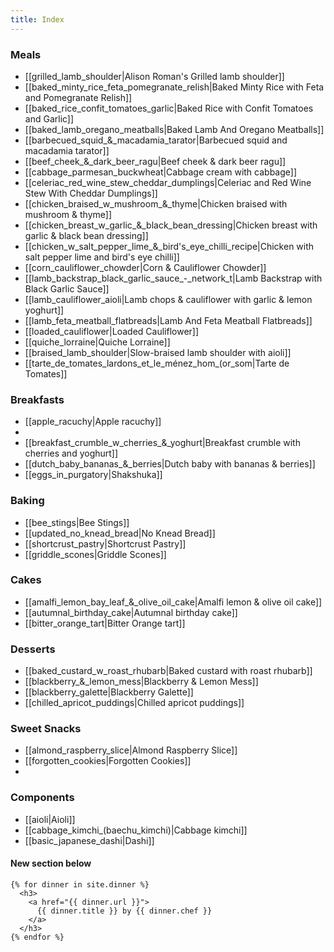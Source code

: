 ```yaml
---
title: Index
---
```


### Meals
* [[grilled_lamb_shoulder|Alison Roman's Grilled lamb shoulder]]
* [[baked_minty_rice_feta_pomegranate_relish|Baked Minty Rice with Feta and Pomegranate Relish]]
* [[baked_rice_confit_tomatoes_garlic|Baked Rice with Confit Tomatoes and Garlic]]
* [[baked_lamb_oregano_meatballs|Baked Lamb And Oregano Meatballs]]
* [[barbecued_squid_&_macadamia_tarator|Barbecued squid and macadamia tarator]]
* [[beef_cheek_&_dark_beer_ragu|Beef cheek & dark beer ragu]]
* [[cabbage_parmesan_buckwheat|Cabbage cream with cabbage]]
* [[celeriac_red_wine_stew_cheddar_dumplings|Celeriac and Red Wine Stew With Cheddar Dumplings]]
* [[chicken_braised_w_mushroom_&_thyme|Chicken braised with mushroom & thyme]]
* [[chicken_breast_w_garlic_&_black_bean_dressing|Chicken breast with garlic & black bean dressing]]
* [[chicken_w_salt_pepper_lime_&_bird's_eye_chilli_recipe|Chicken with salt pepper lime and bird's eye chilli]]
* [[corn_cauliflower_chowder|Corn & Cauliflower Chowder]]
* [[lamb_backstrap_black_garlic_sauce_-_network_t|Lamb Backstrap with Black Garlic Sauce]]
* [[lamb_cauliflower_aioli|Lamb chops & cauliflower with garlic & lemon yoghurt]]
* [[lamb_feta_meatball_flatbreads|Lamb And Feta Meatball Flatbreads]]
* [[loaded_cauliflower|Loaded Cauliflower]]
* [[quiche_lorraine|Quiche Lorraine]]
* [[braised_lamb_shoulder|Slow-braised lamb shoulder with aioli]]
* [[tarte_de_tomates_lardons_et_le_ménez_hom_(or_som|Tarte de Tomates]]

### Breakfasts
* [[apple_racuchy|Apple racuchy]]
* 
* [[breakfast_crumble_w_cherries_&_yoghurt|Breakfast crumble with cherries and yoghurt]]
* [[dutch_baby_bananas_&_berries|Dutch baby with bananas & berries]]
* [[eggs_in_purgatory|Shakshuka]]

### Baking
* [[bee_stings|Bee Stings]]
* [[updated_no_knead_bread|No Knead Bread]]
* [[shortcrust_pastry|Shortcrust Pastry]]
* [[griddle_scones|Griddle Scones]]

### Cakes
* [[amalfi_lemon_bay_leaf_&_olive_oil_cake|Amalfi lemon & olive oil cake]]
* [[autumnal_birthday_cake|Autumnal birthday cake]]
* [[bitter_orange_tart|Bitter Orange tart]]

### Desserts
* [[baked_custard_w_roast_rhubarb|Baked custard with roast rhubarb]]
* [[blackberry_&_lemon_mess|Blackberry & Lemon Mess]]
* [[blackberry_galette|Blackberry Galette]]
* [[chilled_apricot_puddings|Chilled apricot puddings]]

### Sweet Snacks
* [[almond_raspberry_slice|Almond Raspberry Slice]]
* [[forgotten_cookies|Forgotten Cookies]]
* 

### Components
* [[aioli|Aioli]]
* [[cabbage_kimchi_(baechu_kimchi)|Cabbage kimchi]]
* [[basic_japanese_dashi|Dashi]]


#### New section below
```
{% for dinner in site.dinner %}
  <h3>
    <a href="{{ dinner.url }}">
      {{ dinner.title }} by {{ dinner.chef }}
    </a>
  </h3>
{% endfor %}
```
